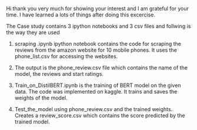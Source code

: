 

Hi thank you very much for showing your interest and I am grateful for your time. I have learned a lots of things after doing this excercise. 

The Case study contains 3 ipython notebooks and 3 csv files and follwing is the way they are used

1. scraping .ipynb ipython notebook contains the code for scraping the reviews from the amazon website for 10 mobile phones. It uses the phone_list.csv for accessing the websites. 

2. The output is the phone_review.csv file which contains the name of the model, the reviews and start ratings.

3. Train_on_DistilBERT.ipynb is the training of BERT model on the given data. The code was implemented on kaggle. It trains and saves the weights of the model.

4. Test_the_model using phone_review.csv and the trained weights. Creates a review_score.csv which contains the score predicted by the trained model. 




